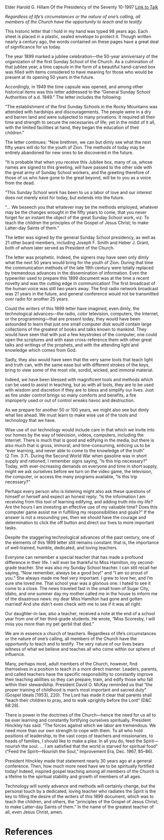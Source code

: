 Elder Harold G. Hillam
Of the Presidency of the Seventy
10-1997
[Link to Talk](https://www.churchofjesuschrist.org/study/general-conference/1997/10/teachers-the-timeless-key?lang=eng)

_Regardless of life’s circumstances or the nature of one’s calling, all members of the Church have the opportunity to teach and to testify._

This historic letter that I hold in my hand was typed 98 years ago. Each sheet is placed in a plastic, sealed envelope to protect it. Though written nearly a century ago, the words contained on these pages have a great deal of significance for us today.

The year 1899 marked a jubilee celebration—the 50-year anniversary of the organization of the first Sunday School of the Church. As a culmination of that jubilee year, a time capsule in the form of a beautiful hand-carved box was filled with items considered to have meaning for those who would be present at its opening 50 years in the future.

Accordingly, in 1949 the time capsule was opened, and among other historical items was this letter addressed to the “General Sunday School Authorities of a.d. 1949.” The letter includes the following:

“The establishment of the first Sunday Schools in the Rocky Mountains was attended with hardships and discouragements. The people were in a dry and barren land and were subjected to many privations. It required all their time and strength to secure the necessaries of life; yet in the midst of it all, with the limited facilities at hand, they began the education of their children.”

The letter continues: “Now brethren, we can but dimly see what the next fifty years will do for the youth of Zion. The methods of today may be entirely abandoned for new ones to be discovered in the future.

“It is probable that when you receive this Jubilee box, many of us, whose names are signed to this greeting, will have passed to the other side with the great army of Sunday School workers, and the greeting therefore of those of us who have gone to the great beyond, will be to you as a voice from the dead.

“This Sunday School work has been to us a labor of love and our interest does not merely exist for today, but extends into the future.

“… We beseech you that whatever may be the methods employed, whatever may be the changes wrought in the fifty years to come, that you never forget for an instant the object of the great Sunday School work, viz: To teach the children the principles of the Gospel of Jesus Christ; to make Latter-day Saints of them.”



The letter was signed by the general Sunday School presidency, as well as 21 other board members, including Joseph F. Smith and Heber J. Grant, both of whom later served as President of the Church.

The letter was prophetic. Indeed, the signers may have seen only dimly what the next 50 years would bring for the youth of Zion. During that time the communication methods of the late 19th century were totally replaced by tremendous advances in the dissemination of information. Even the typewriter used to prepare this 1899 document was at the time a recent novelty and was the cutting edge in communication! The first broadcast of the human voice was still two years away. The first radio network broadcast was 21 years in the future, and general conference would not be transmitted over radio for another 25 years.

Could the writers of this 1899 letter have imagined, even dimly, the technological advances—the radio, color television, computers, the Internet, or the programming—that are present today, they would have been astounded to learn that just one small computer disk would contain large collections of the greatest of books and talks known to mankind. They would have seen that with just a few keystrokes of the computer, one could open the scriptures and with ease cross-reference them with other great talks and writings of the prophets, and with the attending light and knowledge which comes from God.

Sadly, they also would have seen that the very same tools that teach light and truth can, with the same ease but with different strokes of the keys, bring to view some of the most vile, sordid, wicked, and immoral material.

Indeed, we have been blessed with magnificent tools and methods which can be used to assist in teaching, but as with all tools, they are to be used with wisdom and discretion if they are to bless and simplify our lives. Just as fire under control brings so many comforts and benefits, a fire improperly used or out of control wreaks havoc and destruction.

As we prepare for another 50 or 100 years, we might also see but dimly what lies ahead. We must learn to make wise use of the tools and technology that we have.

Wise use of our technology would include care in that which we invite into our homes by the way of television, videos, computers, including the Internet. There is much that is good and edifying in the media, but there is also much that is gross, immoral, and time-consuming, enticing us to be “ever learning, and never able to come to the knowledge of the truth” (2 Tim. 3:7). During the Second World War when gasoline was in short supply and rationed, I remember signs saying, “Is this trip necessary?” Today, with ever-increasing demands on everyone and time in short supply, might we ask ourselves before we turn on the video game, the television, the computer, or access the many programs available, “Is this trip necessary?”

Perhaps every person who is listening might also ask these questions of himself or herself and expect an honest reply: “Is the information I am receiving from this tool of learning edifying, and adding truth into my life? Are the hours I am investing an effective use of my valuable time? Does this computer game assist me in fulfilling my responsibilities and goals?” If the answer is not a resounding yes, then we should have the courage and determination to click the off button and direct our lives to more important tasks.

Despite the staggering technological advances of the past century, one of the elements of this 1899 letter still remains constant: that is, the importance of well-trained, humble, dedicated, and loving teachers.

Everyone can remember a special teacher that has made a profound difference in their life. I will ever be thankful to Miss Hamilton, my second-grade teacher. She was also my Sunday School teacher. I can still recall her saying, “Now remember, always be a good boy!” and “I am so proud of you.” She always made me feel very important. I grew to love her, and I’m sure she loved me. That school year was a glorious one. I hated to see it come to a close. The news traveled fast in the small town of Sugar City, Idaho, and one summer day my mother called me in the house to inform me of the disastrous news: my dear Miss Hamilton had gone and gotten married! And she didn’t even check with me to see if it was all right.

Our daughter-in-law, also a teacher, received a note at the end of a school year from one of her third-grade students. He wrote, “Miss Scoresby, I will miss you more than my pet gerbil that died.”

We are in essence a church of teachers. Regardless of life’s circumstances or the nature of one’s calling, all members of the Church have the opportunity to teach and to testify. The very nature of our lives bears witness of what we believe and teaches all who come within our sphere of influence.

Many, perhaps most, adult members of the Church, however, find themselves in a position to teach in a more direct manner. Leaders, parents, and called teachers have the specific responsibility to constantly improve their teaching abilities so they can prepare, train, and edify those who fall within their stewardship. President David O. McKay reminded us that “the proper training of childhood is man’s most important and sacred duty” (Gospel Ideals [1953], 220). The Lord has made it clear that parents shall “teach their children to pray, and to walk uprightly before the Lord” (D&C 68:28).

There is power in the doctrines of the Church—hence the need for us all to be ever learning and constantly fortifying ourselves spiritually. President Hinckley has said: “The forces against which we labor are tremendous. We need more than our own strength to cope with them. To all who hold positions of leadership, to the vast corps of teachers and missionaries, to heads of families, I should like to make a plea: In all you do, feed the Spirit—nourish the soul. … I am satisfied that the world is starved for spiritual food” (“Feed the Spirit—Nourish the Soul,” Improvement Era, Dec. 1967, 85–86).

President Hinckley made that statement nearly 30 years ago at a general conference. Then, how much more need have we to be spiritually fortified today! Indeed, inspired gospel teaching among all members of the Church is a lifeline to the spiritual stability and growth of members of all ages.

Technology will surely advance and methods will certainly change, but the personal touch by a dedicated, loving teacher who radiates the Spirit is the key to filling the desire of the writers of this 1899 document, which was to teach the children, and others, the “principles of the Gospel of Jesus Christ; to make Latter-day Saints of them.” In the name of the greatest teacher of all, even Jesus Christ, amen.

# References
